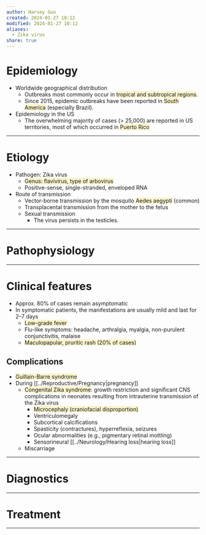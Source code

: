 ```yaml
---
author: Harvey Guo
created: 2024-01-27 10:12
modified: 2024-01-27 10:12
aliases:
  - Zika virus
share: true
---
```

# Epidemiology
- Worldwide geographical distribution
	- Outbreaks most commonly occur in <span style="background:rgba(240, 200, 0, 0.2)">tropical and subtropical regions</span>.
	- Since 2015, epidemic outbreaks have been reported in <span style="background:rgba(240, 200, 0, 0.2)">South America</span> (especially Brazil).
- Epidemiology in the US
	- The overwhelming majority of cases (> 25,000) are reported in US territories, most of which occurred in <span style="background:rgba(240, 200, 0, 0.2)">Puerto Rico</span>

---
# Etiology
- Pathogen: Zika virus
	- <span style="background:rgba(240, 200, 0, 0.2)">Genus: flavivirus, type of arbovirus</span>
	- Positive-sense, single-stranded, enveloped RNA
- Route of transmission
	- Vector-borne transmission by the mosquito <span style="background:rgba(240, 200, 0, 0.2)">Aedes aegypti</span> (common) 
	- Transplacental transmission from the mother to the fetus
	- Sexual transmission 
		- The virus persists in the testicles.

---
# Pathophysiology


---
# Clinical features
- Approx. 80% of cases remain asymptomatic
- In symptomatic patients, the manifestations are usually mild and last for 2–7 days
	- <span style="background:rgba(240, 200, 0, 0.2)">Low-grade fever</span>
	- Flu-like symptoms: headache, arthralgia, myalgia, non-purulent conjunctivitis, malaise
	- <span style="background:rgba(240, 200, 0, 0.2)">Maculopapular, pruritic rash (20% of cases)</span>
## Complications
- <span style="background:rgba(240, 200, 0, 0.2)">Guillain-Barre syndrome</span>
- During [[../Reproductive/Pregnancy|pregnancy]]
	- <span style="background:rgba(240, 200, 0, 0.2)">Congenital Zika syndrome</span>: growth restriction and significant CNS complications in neonates resulting from intrauterine transmission of the Zika virus 
		- <span style="background:rgba(240, 200, 0, 0.2)">Microcephaly (craniofacial disproportion)</span>
		- Ventriculomegaly 
		- Subcortical calcifications 
		- Spasticity (contractures), hyperreflexia, seizures
		- Ocular abnormalities (e.g., pigmentary retinal mottling)
		- Sensorineural [[../Neurology/Hearing loss|hearing loss]]
	- Miscarriage

---
# Diagnostics


---
# Treatment


---
